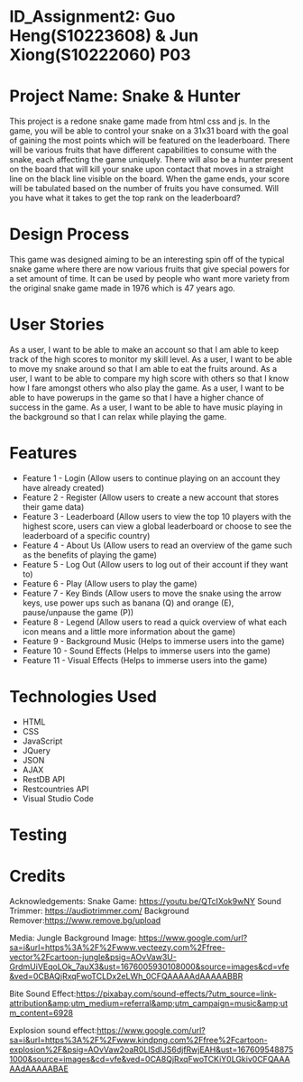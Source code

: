 # ID_Assignment2: Guo Heng(S10223608) & Jun Xiong(S10222060) P03
# Project Name: Snake & Hunter
This project is a redone snake game made from html css and js. In the game, you will be able to control your snake on a 31x31 board with the goal of gaining the most points which will be featured on the leaderboard. There will be various fruits that have different capabilities to consume with the snake, each affecting the game uniquely. There will also be a hunter present on the board that will kill your snake upon contact that moves in a straight line on the black line visible on the board. When the game ends, your score will be tabulated based on the number of fruits you have consumed. Will you have what it takes to get the top rank on the leaderboard?

# Design Process
This game was designed aiming to be an interesting spin off of the typical snake game where there are now various fruits that give special powers for a set amount of time. It can be used by people who want more variety from the original snake game made in 1976 which is 47 years ago.

# User Stories
As a user, I want to be able to make an account so that I am able to keep track of the high scores to monitor my skill level.
As a user, I want to be able to move my snake around so that I am able to eat the fruits around.
As a user, I want to be able to compare my high score with others so that I know how I fare amongst others who also play the game.
As a user, I want to be able to have powerups in the game so that I have a higher chance of success in the game.
As a user, I want to be able to have music playing in the background so that I can relax while playing the game.

# Features
- Feature 1 - Login (Allow users to continue playing on an account they have already created)
- Feature 2 - Register (Allow users to create a new account that stores their game data)
- Feature 3 - Leaderboard (Allow users to view the top 10 players with the highest score, users can view a global leaderboard or choose to see the leaderboard of a specific country)
- Feature 4 - About Us (Allow users to read an overview of the game such as the benefits of playing the game)
- Feature 5 - Log Out (Allow users to log out of their account if they want to)
- Feature 6 - Play (Allow users to play the game)
- Feature 7 - Key Binds (Allow users to move the snake using the arrow keys, use power ups such as banana (Q) and orange (E), pause/unpause the game (P))
- Feature 8 - Legend (Allow users to read a quick overview of what each icon means and a little more information about the game)
- Feature 9 - Background Music (Helps to immerse users into the game)
- Feature 10 - Sound Effects (Helps to immerse users into the game)
- Feature 11 - Visual Effects (Helps to immerse users into the game)

# Technologies Used
- HTML
- CSS
- JavaScript
- JQuery
- JSON
- AJAX
- RestDB API
- Restcountries API
- Visual Studio Code

# Testing


# Credits
Acknowledgements:
Snake Game: https://youtu.be/QTcIXok9wNY
Sound Trimmer: https://audiotrimmer.com/
Background Remover:https://www.remove.bg/upload


Media:
Jungle Background Image: https://www.google.com/url?sa=i&url=https%3A%2F%2Fwww.vecteezy.com%2Ffree-vector%2Fcartoon-jungle&psig=AOvVaw3U-GrdmUiVEqoLOk_7auX3&ust=1676005930108000&source=images&cd=vfe&ved=0CBAQjRxqFwoTCLDx2eLWh_0CFQAAAAAdAAAAABBR

Bite Sound Effect:https://pixabay.com/sound-effects/?utm_source=link-attribution&amp;utm_medium=referral&amp;utm_campaign=music&amp;utm_content=6928

Explosion sound effect:https://www.google.com/url?sa=i&url=https%3A%2F%2Fwww.kindpng.com%2Ffree%2Fcartoon-explosion%2F&psig=AOvVaw2oaR0LlSdIJS6djfRwjEAH&ust=1676095488751000&source=images&cd=vfe&ved=0CA8QjRxqFwoTCKiY0LGkiv0CFQAAAAAdAAAAABAE
